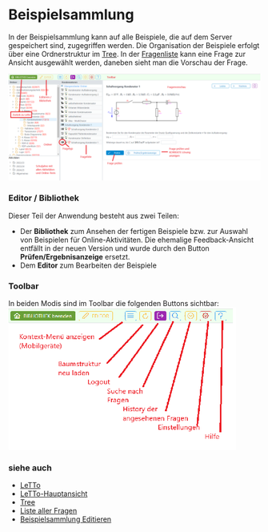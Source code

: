 # Beispielsammlung
In der Beispielsammlung kann auf alle Beispiele, die auf dem Server gespeichert sind, zugegriffen werden. Die Organisation der Beispiele erfolgt über eine Ordnerstruktur im [Tree](../Ordnerverwaltung/index.md). In der [Fragenliste](../Fragenliste/index.md) kann eine Frage zur Ansicht ausgewählt werden, daneben sieht man die Vorschau der Frage.

![beispielsammlung.png](beispielsammlung.png)

### Editor / Bibliothek
Dieser Teil der Anwendung besteht aus zwei Teilen:
* Der **Bibliothek** zum Ansehen der fertigen Beispiele bzw. zur Auswahl von Beispielen für Online-Aktivitäten. Die ehemalige Feedback-Ansicht entfällt in der neuen Version und wurde durch den Button **Prüfen/Ergebnisanzeige** ersetzt. 
* Dem **Editor** zum Bearbeiten der Beispiele

### Toolbar
In beiden Modis sind im Toolbar die folgenden Buttons sichtbar:<br>
![toolbar.png](toolbar.png)

###  siehe auch 
* [LeTTo](/notimplemented/index.md)
* [LeTTo-Hauptansicht](../LeTTo-Hauptansicht/index.md)
* [Tree](../Ordnerverwaltung/index.md)
* [Liste aller Fragen](../Fragenliste/index.md)
* [Beispielsammlung Editieren](../BeispielsammlungEditieren/index.md)

